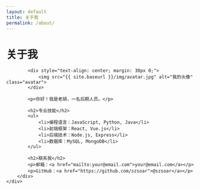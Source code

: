 ```yaml
---
layout: default
title: 关于我
permalink: /about/
---
```


<div class="container">
    <div class="row">
        <div class="col-lg-8 col-lg-offset-2 col-md-10 col-md-offset-1">
            <h1>关于我</h1>
            
            <div style="text-align: center; margin: 30px 0;">
                <img src="{{ site.baseurl }}/img/avatar.jpg" alt="我的头像" class="avatar">
            </div>
            
            <p>你好！我是老胡，一名后期人员。</p>
            
            <h2>专业技能</h2>
            <ul>
                <li>编程语言：JavaScript, Python, Java</li>
                <li>前端框架：React, Vue.js</li>
                <li>后端技术：Node.js, Express</li>
                <li>数据库：MySQL, MongoDB</li>
            </ul>
            
            <h2>联系我</h2>
            <p>邮箱：<a href="mailto:your@email.com">your@email.com</a></p>
            <p>GitHub：<a href="https://github.com/szsoar">@szsoar</a></p>
        </div>
    </div>
</div>
